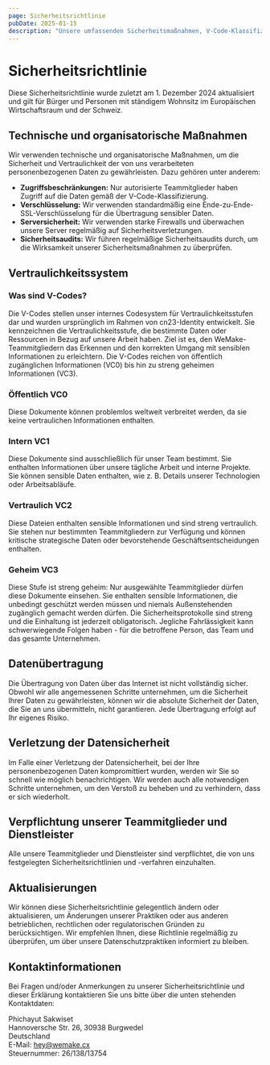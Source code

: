 ```yaml
---
page: Sicherheitsrichtlinie
pubDate: 2025-01-15
description: "Unsere umfassenden Sicherheitsmaßnahmen, V-Code-Klassifizierung und Protokolle zum Schutz Ihrer Daten und Informationen."
---
```


# Sicherheitsrichtlinie

Diese Sicherheitsrichtlinie wurde zuletzt am 1. Dezember 2024 aktualisiert und gilt für Bürger und Personen mit ständigem Wohnsitz im Europäischen Wirtschaftsraum und der Schweiz.

## Technische und organisatorische Maßnahmen

Wir verwenden technische und organisatorische Maßnahmen, um die Sicherheit und Vertraulichkeit der von uns verarbeiteten personenbezogenen Daten zu gewährleisten. Dazu gehören unter anderem:

- **Zugriffsbeschränkungen:** Nur autorisierte Teammitglieder haben Zugriff auf die Daten gemäß der V-Code-Klassifizierung.
- **Verschlüsselung:** Wir verwenden standardmäßig eine Ende-zu-Ende-SSL-Verschlüsselung für die Übertragung sensibler Daten.
- **Serversicherheit:** Wir verwenden starke Firewalls und überwachen unsere Server regelmäßig auf Sicherheitsverletzungen.
- **Sicherheitsaudits:** Wir führen regelmäßige Sicherheitsaudits durch, um die Wirksamkeit unserer Sicherheitsmaßnahmen zu überprüfen.

## Vertraulichkeitssystem

### Was sind V-Codes?

Die V-Codes stellen unser internes Codesystem für Vertraulichkeitsstufen dar und wurden ursprünglich im Rahmen von cn23-Identity entwickelt. Sie kennzeichnen die Vertraulichkeitsstufe, die bestimmte Daten oder Ressourcen in Bezug auf unsere Arbeit haben. Ziel ist es, den WeMake-Teammitgliedern das Erkennen und den korrekten Umgang mit sensiblen Informationen zu erleichtern. Die V-Codes reichen von öffentlich zugänglichen Informationen (VC0) bis hin zu streng geheimen Informationen (VC3).

### Öffentlich VC0

Diese Dokumente können problemlos weltweit verbreitet werden, da sie keine vertraulichen Informationen enthalten.

### Intern VC1

Diese Dokumente sind ausschließlich für unser Team bestimmt. Sie enthalten Informationen über unsere tägliche Arbeit und interne Projekte. Sie können sensible Daten enthalten, wie z. B. Details unserer Technologien oder Arbeitsabläufe.

### Vertraulich VC2

Diese Dateien enthalten sensible Informationen und sind streng vertraulich. Sie stehen nur bestimmten Teammitgliedern zur Verfügung und können kritische strategische Daten oder bevorstehende Geschäftsentscheidungen enthalten.

### Geheim VC3

Diese Stufe ist streng geheim: Nur ausgewählte Teammitglieder dürfen diese Dokumente einsehen. Sie enthalten sensible Informationen, die unbedingt geschützt werden müssen und niemals Außenstehenden zugänglich gemacht werden dürfen. Die Sicherheitsprotokolle sind streng und die Einhaltung ist jederzeit obligatorisch. Jegliche Fahrlässigkeit kann schwerwiegende Folgen haben - für die betroffene Person, das Team und das gesamte Unternehmen.

## Datenübertragung

Die Übertragung von Daten über das Internet ist nicht vollständig sicher. Obwohl wir alle angemessenen Schritte unternehmen, um die Sicherheit Ihrer Daten zu gewährleisten, können wir die absolute Sicherheit der Daten, die Sie an uns übermitteln, nicht garantieren. Jede Übertragung erfolgt auf Ihr eigenes Risiko.

## Verletzung der Datensicherheit

Im Falle einer Verletzung der Datensicherheit, bei der Ihre personenbezogenen Daten kompromittiert wurden, werden wir Sie so schnell wie möglich benachrichtigen. Wir werden auch alle notwendigen Schritte unternehmen, um den Verstoß zu beheben und zu verhindern, dass er sich wiederholt.

## Verpflichtung unserer Teammitglieder und Dienstleister

Alle unsere Teammitglieder und Dienstleister sind verpflichtet, die von uns festgelegten Sicherheitsrichtlinien und -verfahren einzuhalten.

## Aktualisierungen

Wir können diese Sicherheitsrichtlinie gelegentlich ändern oder aktualisieren, um Änderungen unserer Praktiken oder aus anderen betrieblichen, rechtlichen oder regulatorischen Gründen zu berücksichtigen. Wir empfehlen Ihnen, diese Richtlinie regelmäßig zu überprüfen, um über unsere Datenschutzpraktiken informiert zu bleiben.

## Kontaktinformationen

Bei Fragen und/oder Anmerkungen zu unserer Sicherheitsrichtlinie und dieser Erklärung kontaktieren Sie uns bitte über die unten stehenden Kontaktdaten:

Phichayut Sakwiset<br />
Hannoversche Str. 26, 30938 Burgwedel<br />
Deutschland<br />
E-Mail: hey@wemake.cx<br />
Steuernummer: 26/138/13754

